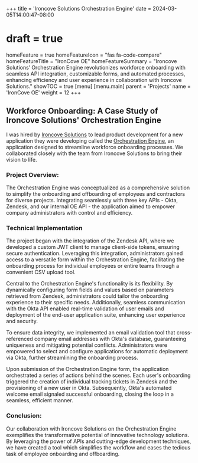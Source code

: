 +++
title = 'Ironcove Solutions Orchestration Engine'
date = 2024-03-05T14:00:47-08:00
# draft = true
homeFeature = true
homeFeatureIcon = "fas fa-code-compare"
homeFeatureTitle = "IronCove OE"
homeFeatureSummary = "Ironcove Solutions’ Orchestration Engine revolutionizes workforce onboarding with seamless API integration, customizable forms, and automated processes, enhancing efficiency and user experience in collaboration with Ironcove Solutions."
showTOC = true
[menu]
 [menu.main]
  parent = 'Projects'
  name = 'IronCove OE'
  weight = 12
+++

## Workforce Onboarding: A Case Study of Ironcove Solutions' Orchestration Engine

I was hired by [Ironcove Solutions](https://ironcovesolutions.com/) to lead product development for a new application they were developing called the [Orchestration Engine](https://ironcovesolutions.com/blog/zendesk-to-okta-as-an-onboarding-process/), an application designed to streamline workforce onboarding processes. We collaborated closely with the team from Ironcove Solutions to bring their vision to life.

### Project Overview:

The Orchestration Engine was conceptualized as a comprehensive solution to simplify the onboarding and offboarding of employees and contractors for diverse projects. Integrating seamlessly with three key APIs - Okta, Zendesk, and our internal OE API - the application aimed to empower company administrators with control and efficiency.

### Technical Implementation

The project began with the integration of the Zendesk API, where we developed a custom JWT client to manage client-side tokens, ensuring secure authentication. Leveraging this integration, administrators gained access to a versatile form within the Orchestration Engine, facilitating the onboarding process for individual employees or entire teams through a convenient CSV upload tool.

Central to the Orchestration Engine's functionality is its flexibility. By dynamically configuring form fields and values based on parameters retrieved from Zendesk, administrators could tailor the onboarding experience to their specific needs. Additionally, seamless communication with the Okta API enabled real-time validation of user emails and deployment of the end-user application suite, enhancing user experience and security.

To ensure data integrity, we implemented an email validation tool that cross-referenced company email addresses with Okta's database, guaranteeing uniqueness and mitigating potential conflicts. Administrators were empowered to select and configure applications for automatic deployment via Okta, further streamlining the onboarding process.

Upon submission of the Orchestration Engine form, the application orchestrated a series of actions behind the scenes. Each user's onboarding triggered the creation of individual tracking tickets in Zendesk and the provisioning of a new user in Okta. Subsequently, Okta's automated welcome email signaled successful onboarding, closing the loop in a seamless, efficient manner.

### Conclusion:

Our collaboration with Ironcove Solutions on the Orchestration Engine exemplifies the transformative potential of innovative technology solutions. By leveraging the power of APIs and cutting-edge development techniques, we have created a tool which simplifies the workflow and eases the tedious task of employee onboarding and offboarding.
